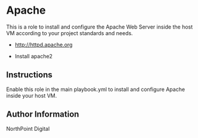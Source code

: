 # Apache

This is a role to install and configure the Apache Web Server inside the host VM according to your project standards and needs.

* http://httpd.apache.org

* Install apache2

## Instructions

Enable this role in the main playbook.yml to install and configure Apache inside your host VM.

## Author Information

NorthPoint Digital
